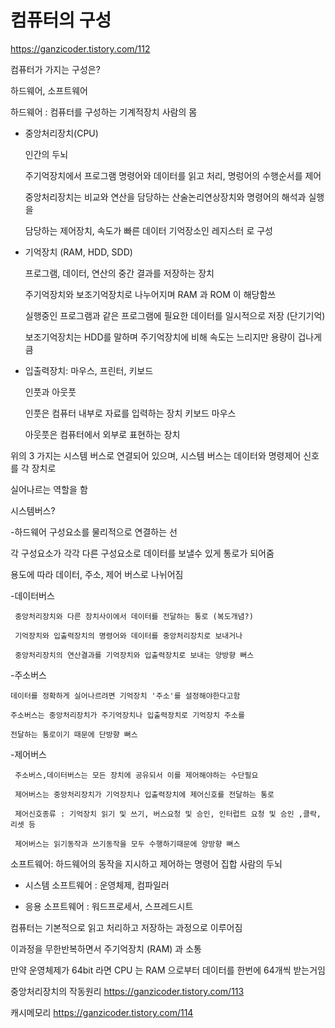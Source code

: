 # 컴퓨터의 구성
https://ganzicoder.tistory.com/112

컴퓨터가 가지는 구성은?

 

하드웨어, 소프트웨어 

 

하드웨어 : 컴퓨터를 구성하는 기계적장치 사람의 몸 

 

- 중앙처리장치(CPU)

   인간의 두뇌

    주기억장치에서 프로그램 명령어와 데이터를 읽고 처리, 명렁어의 수행순서를 제어

    중앙처리장치는 비교와 연산을 담당하는 산술논리연상장치와 명령어의 해석과 실행을

    담당하는 제어장치, 속도가 빠른 데이터 기억장소인 레지스터 로 구성

 

- 기억장치 (RAM, HDD, SDD)

   프로그램, 데이터, 연산의 중간 결과를 저장하는 장치

   주기억장치와 보조기억장치로 나누어지며 RAM 과 ROM 이 해당함쓰

   실행중인 프로그램과 같은 프로그램에 필요한 데이터를 일시적으로 저장 (단기기억)

   보조기억장치는 HDD를 말하며 주기억장치에 비해 속도는 느리지만 용량이 겁나게큼 

 

- 입출력장치: 마우스, 프린터, 키보드

  인풋과 아웃풋

  인풋은 컴퓨터 내부로 자료를 입력하는 장치 키보드 마우스

  아웃풋은 컴퓨터에서 외부로 표현하는 장치 

 

위의 3 가지는 시스템 버스로 연결되어 있으며, 시스템 버스는 데이터와 명령제어 신호를 각 장치로 

실어나르는 역할을 함

 

시스템버스?

-하드웨어 구성요소를 물리적으로 연결하는 선

 각 구성요소가 각각 다른 구성요소로 데이터를 보낼수 있게 통로가 되어줌

 용도에 따라 데이터, 주소, 제어 버스로 나뉘어짐

 

  -데이터버스

     중앙처리장치와 다른 장치사이에서 데이터를 전달하는 통로 (복도개념?)

     기억장치와 입출력장치의 명령어와 데이터를 중앙처리장치로 보내거나 

     중앙처리장치의 연산결과를 기억장치와 입출력장치로 보내는 양방향 뻐스

 

  -주소버스 

    데이터를 정확하게 실어나르려면 기억장치 '주소'를 설정해야한다고함

    주소버스는 중앙처리장치가 주기억장치나 입출력장치로 기억장치 주소를 

    전달하는 통로이기 때문에 단방향 뻐스

 

  -제어버스

     주소버스,데이터버스는 모든 장치에 공유되서 이를 제어해야하는 수단필요

     제어버스는 중앙처리장치가 기억장치나 입출력장치에 제어신호를 전달하는 통로

     제어신호종류 : 기억장치 읽기 및 쓰기, 버스요청 및 승인, 인터럽트 요청 및 승인 ,클락, 리셋 등

     제어버스는 읽기동작과 쓰기동작을 모두 수행하기때문에 양방향 뻐스

 

소프트웨어: 하드웨어의 동작을 지시하고 제어하는 명령어 집합 사람의 두뇌

 

- 시스템 소프트웨어 : 운영체제, 컴파일러

- 응용 소프트웨어 : 워드프로세서, 스프레드시트

 

 

컴퓨터는 기본적으로 읽고 처리하고 저장하는 과정으로 이루어짐 

 

이과정을 무한반복하면서 주기억장치 (RAM) 과 소통

만약 운영체제가 64bit 라면 CPU 는 RAM 으로부터 데이터를 한번에 64개씩 받는거임

 

중앙처리장치의 작동원리
https://ganzicoder.tistory.com/113

캐시메모리
https://ganzicoder.tistory.com/114